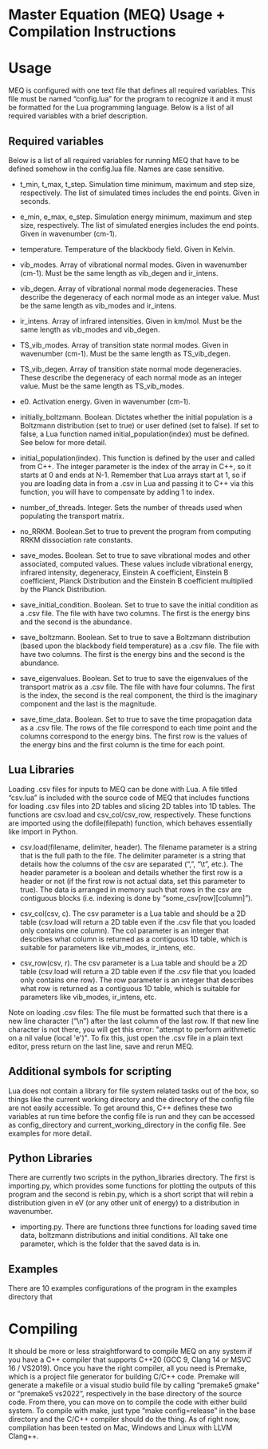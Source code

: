 # Master Equation (MEQ) Usage + Compilation Instructions

# Usage
MEQ is configured with one text file that defines all required variables. This file must be named “config.lua” for the program to recognize it and it must be formatted for the Lua programming language. Below is a list of all required variables with a brief description.

## Required variables
Below is a list of all required variables for running MEQ that have to be defined somehow in the config.lua file. Names are case sensitive.  

 - t_min, t_max, t_step. 
    Simulation time minimum, maximum and step size, respectively. The list of simulated times includes the end points. Given in seconds.

 - e_min, e_max, e_step. 
    Simulation energy minimum, maximum and step size, respectively. The list of simulated energies includes the end points. Given in wavenumber (cm-1).

 - temperature. 
    Temperature of the blackbody field. Given in Kelvin.

 - vib_modes. 
    Array of vibrational normal modes. Given in wavenumber (cm-1). Must be the same length as vib_degen and ir_intens.

 - vib_degen. 
    Array of vibrational normal mode degeneracies. These describe the degeneracy of each normal mode as an integer value. Must be the same length as vib_modes and ir_intens.

 - ir_intens. 
    Array of infrared intensities. Given in km/mol. Must be the same length as vib_modes and vib_degen.

 - TS_vib_modes. 
    Array of transition state normal modes. Given in wavenumber (cm-1). Must be the same length as TS_vib_degen.

 - TS_vib_degen. 
    Array of transition state normal mode degeneracies. These describe the degeneracy of each normal mode as an integer value. Must be the same length as TS_vib_modes.

 - e0. 
    Activation energy. Given in wavenumber (cm-1).

 - initially_boltzmann. 
    Boolean. Dictates whether the initial population is a Boltzmann distribution (set to true) or user defined (set to false). If set to false, a Lua function named initial_population(index) must be defined. See below for more detail. 

 - initial_population(index). 
    This function is defined by the user and called from C++. The integer parameter is the index of the array in C++, so it starts at 0 and ends at N-1. Remember that Lua arrays start at 1, so if you are loading data in from a .csv in Lua and passing it to C++ via this function, you will have to compensate by adding 1 to index. 

 - number_of_threads. 
    Integer. Sets the number of threads used when populating the transport matrix.

 - no_RRKM. 
    Boolean.Set to true to prevent the program from computing RRKM dissociation rate constants.

 - save_modes. 
    Boolean. Set to true to save vibrational modes and other associated, computed values. These values include vibrational energy, infrared intensity, degeneracy, Einstein A coefficient, Einstein B coefficient, Planck Distribution and the Einstein B coefficient multiplied by the Planck Distribution. 

 - save_initial_condition. 
    Boolean. Set to true to save the initial condition as a .csv file. The file with have two columns. The first is the energy bins and the second is the abundance.

 - save_boltzmann. 
    Boolean. Set to true to save a Boltzmann distribution (based upon the blackbody field temperature) as a .csv file. The file with have two columns. The first is the energy bins and the second is the abundance.

 - save_eigenvalues. 
    Boolean. Set to true to save the eigenvalues of the transport matrix as a .csv file. The file with have four columns. The first is the index, the second is the real component, the third is the imaginary component and the last is the magnitude. 

 - save_time_data. 
    Boolean. Set to true to save the time propagation data as a .csv file. The rows of the file correspond to each time point and the columns correspond to the energy bins. The first row is the values of the energy bins and the first column is the time for each point. 

## Lua Libraries
Loading .csv files for inputs to MEQ can be done with Lua. A file titled “csv.lua” is included with the source code of MEQ that includes functions for loading .csv files into 2D tables and slicing 2D tables into 1D tables. The functions are csv.load and csv_col/csv_row, respectively. These functions are imported using the dofile(filepath) function, which behaves essentially like import in Python.

 - csv.load(filename, delimiter, header). The filename parameter is a string that is the full path to the file. The delimiter parameter is a string that details how the columns of the csv are separated (“,”, “\t”, etc.). The header parameter is a boolean and details whether the first row is a header or not (if the first row is not actual data, set this parameter to true). The data is arranged in memory such that rows in the csv are contiguous blocks (i.e. indexing is done by “some_csv[row][column]”).

 - csv_col(csv, c). The csv parameter is a Lua table and should be a 2D table (csv.load will return a 2D table even if the .csv file that you loaded only contains one column). The col parameter is an integer that describes what column is returned as a contiguous 1D table, which is suitable for parameters like vib_modes, ir_intens, etc.

 - csv_row(csv, r). The csv parameter is a Lua table and should be a 2D table (csv.load will return a 2D table even if the .csv file that you loaded only contains one row). The row parameter is an integer that describes what row is returned as a contiguous 1D table, which is suitable for parameters like vib_modes, ir_intens, etc.

Note on loading .csv files: The file must be formatted such that there is a new line character (“\n”) after the last column of the last row. If that new line character is not there, you will get this error: "attempt to perform arithmetic on a nil value (local 'e')". To fix this, just open the .csv file in a plain text editor, press return on the last line, save and rerun MEQ.

## Additional symbols for scripting
Lua does not contain a library for file system related tasks out of the box, so things like the current working directory and the directory of the config file are not easily accessible. To get around this, C++ defines these two variables at run time before the config file is run and they can be accessed as config_directory and current_working_directory in the config file. See examples for more detail.

## Python Libraries

There are currently two scripts in the python_libraries directory. The first is importing.py, which provides some functions for plotting the outputs of this program and the second is rebin.py, which is a short script that will rebin a distribution given in eV (or any other unit of energy) to a distribution in wavenumber.

 - importing.py. There are functions three functions for loading saved time data, boltzmann distributions and initial conditions. All take one parameter, which is the folder that the saved data is in.

## Examples

There are 10 examples configurations of the program in the examples directory that   


# Compiling
It should be more or less straightforward to compile MEQ on any system if you have a C++ compiler that supports C++20 (GCC 9, Clang 14 or MSVC 16 / VS2019). Once you have the right compiler, all you need is Premake, which is a project file generator for building C/C++ code. Premake will generate a makefile or a visual studio build file by calling “premake5 gmake” or “premake5 vs2022”, respectively in the base directory of the source code. From there, you can move on to compile the code with either build system. To compile with make, just type “make config=release” in the base directory and the C/C++ compiler should do the thing. As of right now, compilation has been tested on Mac, Windows and Linux with LLVM Clang++.



